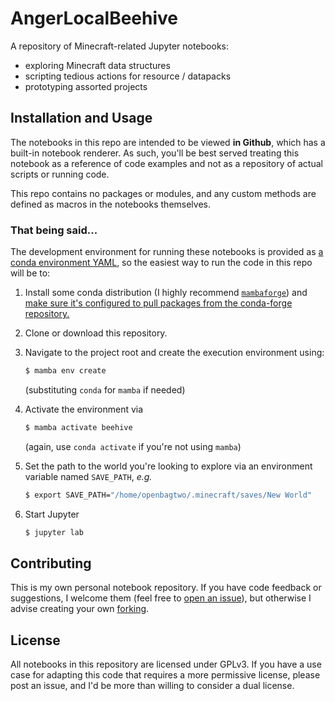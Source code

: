 # AngerLocalBeehive
A repository of Minecraft-related Jupyter notebooks:
- exploring Minecraft data structures
- scripting tedious actions for resource / datapacks
- prototyping assorted projects

## Installation and Usage

The notebooks in this repo are intended to be viewed **in Github**, which has a built-in notebook renderer. As such, you'll be best
served treating this notebook as a reference of code examples and not as a repository of actual scripts or running code.

This repo contains no packages or modules, and any custom methods are defined as macros in the notebooks themselves.

### That being said...

The development environment for running these notebooks is provided as [a conda environment YAML](environment.yml), so
the easiest way to run the code in this repo will be to:

1. Install some conda distribution (I highly recommend [`mambaforge`](https://github.com/conda-forge/miniforge#mambaforge))
  and [make sure it's configured to pull packages from the conda-forge repository.](https://conda-forge.org/docs/user/introduction.html#how-can-i-install-packages-from-conda-forge)
  
1. Clone or download this repository.

1. Navigate to the project root and create the execution environment using:
   ```bash
   $ mamba env create
   ```
   (substituting `conda` for `mamba` if needed)
   
1. Activate the environment via
   ```bash
   $ mamba activate beehive
   ```
   (again, use `conda activate` if you're not using `mamba`)

1. Set the path to the world you're looking to explore via an environment variable named `SAVE_PATH`, _e.g._
   ```bash
   $ export SAVE_PATH="/home/openbagtwo/.minecraft/saves/New World"
   ```

1. Start Jupyter
   ```bash
   $ jupyter lab
   ```

## Contributing

This is my own personal notebook repository. If you have code feedback or suggestions,
I welcome them (feel free to [open an issue](../../issues/new)), but otherwise
I advise creating your own [forking](../../fork).

## License

All notebooks in this repository are licensed under GPLv3. If you have a use case for adapting this code that requires a more
permissive license, please post an issue, and I'd be more than willing to consider a dual license.
